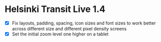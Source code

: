 Helsinki Transit Live 1.4
=========================

* [x] Fix layouts, padding, spacing, icon sizes and font sizes to work
      better across different size and different pixel density screens
* [x] Set the initial zoom level one higher on a tablet
